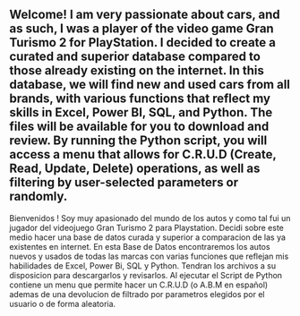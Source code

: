 Welcome! I am very passionate about cars, and as such, I was a player of the video game Gran Turismo 2 for PlayStation. I decided to create a curated and superior database compared to those already existing on the internet. In this database, we will find new and used cars from all brands, with various functions that reflect my skills in Excel, Power BI, SQL, and Python. The files will be available for you to download and review. By running the Python script, you will access a menu that allows for C.R.U.D (Create, Read, Update, Delete) operations, as well as filtering by user-selected parameters or randomly.
------------------------------------------------------------------------------------------------------------------------------------------------------------------------------------------------------------------------------------------------------------------
Bienvenidos ! Soy muy apasionado del mundo de los autos y como tal fui un jugador del videojuego Gran Turismo 2 para Playstation. Decidi sobre este medio hacer una base de datos curada y superior a comparacion de las ya existentes en internet.
En esta Base de Datos encontraremos los autos nuevos y usados de todas las marcas con varias funciones que reflejan mis habilidades de Excel, Power Bi, SQL y Python. Tendran los archivos a su disposicion para descargarlos y revisarlos.
Al ejecutar el Script de Python contiene un menu que permite hacer un C.R.U.D (o A.B.M en español) ademas de una devolucion de filtrado por parametros elegidos por el usuario o de forma aleatoria.
